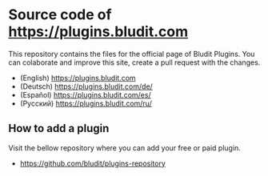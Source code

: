 # Source code of https://plugins.bludit.com
This repository contains the files for the official page of Bludit Plugins.
You can colaborate and improve this site, create a pull request with the changes.

- (English) https://plugins.bludit.com
- (Deutsch) https://plugins.bludit.com/de/
- (Español) https://plugins.bludit.com/es/
- (Русский) https://plugins.bludit.com/ru/

## How to add a plugin
Visit the bellow repository where you can add your free or paid plugin.
- https://github.com/bludit/plugins-repository
